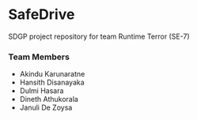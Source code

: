 # SafeDrive

SDGP project repository for team Runtime Terror (SE-7)

### Team Members

- Akindu Karunaratne
- Hansith Disanayaka
- Dulmi Hasara
- Dineth Athukorala
- Januli De Zoysa
